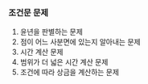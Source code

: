 ### 조건문 문제
01. 윤년을 판별하는 문제
02. 점이 어느 사분면에 있는지 알아내는 문제
03. 시간 계산 문제
04. 범위가 더 넓은 시간 계산 문제
05. 조건에 따라 상금을 계산하는 문제
